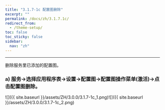 ```yaml
---
title: "3.1.7-1c 配置图删除"
excerpt: ""
permalink: /docs/zh/3.1.7.1c/
redirect_from:
  - /theme-setup/
toc: false
toc_sticky: false
sidebar:
  nav: "zh"
---
```


---
删除服务里已添加的配置图。

### a\) 服务→选择应用程序表→设置→配置图→配置图操作菜单(激活)→点击配置图删除。
![]({{ site.baseurl }}/assets/ZH/3.0.0/3.1.7-1c_1.png)![]({{ site.baseurl }}/assets/ZH/3.0.0/3.1.7-1c_2.png)

